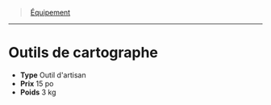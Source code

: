 ﻿---
!Equipment
Type: Outil d'artisan
Price: 15 po
Weight: 3 kg
Id: equipment_hd.md#outils-de-cartographe
ParentLink: equipment_hd.md#Équipement
Name: Outils de cartographe
ParentName: Équipement
NameLevel: 1
Attributes: {}
---
> [Équipement](hd_equipment.md)

---

# Outils de cartographe

- **Type** Outil d'artisan
- **Prix** 15 po
- **Poids** 3 kg

